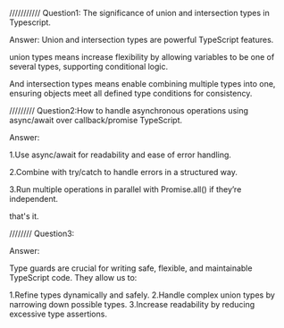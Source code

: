 
///////////
Question1: The significance of union and intersection types in Typescript.

Answer: Union and intersection types are powerful TypeScript features.

union types means increase flexibility by allowing variables to be one of 
several types, supporting conditional logic.

And intersection types means enable combining multiple types into one, ensuring objects meet all defined type conditions for consistency.

/////////
Question2:How to handle asynchronous operations using async/await over callback/promise TypeScript.

Answer:

1.Use async/await for readability and ease of error handling.

2.Combine with try/catch to handle errors in a structured way.

3.Run multiple operations in parallel with Promise.all() if they’re independent.

that's it.


////////
Question3:


Answer:

Type guards are crucial for writing safe, flexible, and maintainable TypeScript code. They allow us to:

1.Refine types dynamically and safely.
2.Handle complex union types by narrowing down possible types.
3.Increase readability by reducing excessive type assertions.
